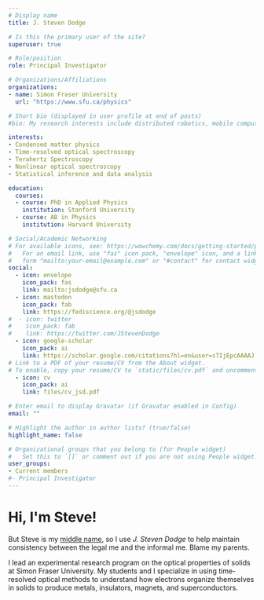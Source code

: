 ```yaml
---
# Display name
title: J. Steven Dodge

# Is this the primary user of the site?
superuser: true

# Role/position
role: Principal Investigator

# Organizations/Affiliations
organizations:
- name: Simon Fraser University
  url: "https://www.sfu.ca/physics"

# Short bio (displayed in user profile at end of posts)
#bio: My research interests include distributed robotics, mobile computing and programmable matter.

interests:
- Condensed matter physics
- Time-resolved optical spectroscopy
- Terahertz Spectroscopy
- Nonlinear optical spectroscopy
- Statistical inference and data analysis

education:
  courses:
  - course: PhD in Applied Physics
    institution: Stanford University
  - course: AB in Physics
    institution: Harvard University

# Social/Academic Networking
# For available icons, see: https://wowchemy.com/docs/getting-started/page-builder/#icons
#   For an email link, use "fas" icon pack, "envelope" icon, and a link in the
#   form "mailto:your-email@example.com" or "#contact" for contact widget.
social:
  - icon: envelope
    icon_pack: fas
    link: mailto:jsdodge@sfu.ca
  - icon: mastodon
    icon_pack: fab
    link: https://fediscience.org/@jsdodge
#  - icon: twitter
#    icon_pack: fab
#    link: https://twitter.com/JStevenDodge
  - icon: google-scholar
    icon_pack: ai
    link: https://scholar.google.com/citations?hl=en&user=sTIjEpcAAAAJ
# Link to a PDF of your resume/CV from the About widget.
# To enable, copy your resume/CV to `static/files/cv.pdf` and uncomment the lines below.
  - icon: cv
    icon_pack: ai
    link: files/cv_jsd.pdf

# Enter email to display Gravatar (if Gravatar enabled in Config)
email: ""

# Highlight the author in author lists? (true/false)
highlight_name: false

# Organizational groups that you belong to (for People widget)
#   Set this to `[]` or comment out if you are not using People widget.
user_groups:
- Current members
#- Principal Investigator
---
```


# Hi, I'm Steve!
But Steve is my [middle name](https://www.mentalfloss.com/article/62131/18-famous-people-you-might-not-realize-go-their-middle-names), so I use *J. Steven Dodge* to help maintain consistency between the legal me and the informal me. Blame my parents.

I lead an experimental research program on the optical properties of solids at Simon Fraser University. My students and I specialize in using time-resolved optical methods to understand how electrons organize themselves in solids to produce metals, insulators, magnets, and superconductors.
